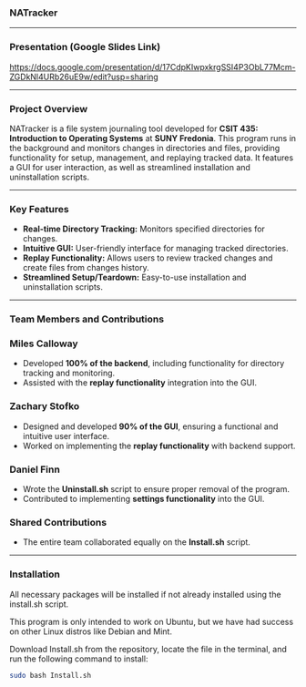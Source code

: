 ### NATracker

---

### Presentation (Google Slides Link)
https://docs.google.com/presentation/d/17CdpKIwpxkrgSSI4P3ObL77Mcm-ZGDkNl4URb26uE9w/edit?usp=sharing

___

### Project Overview
NATracker is a file system journaling tool developed for **CSIT 435: Introduction to Operating Systems** at **SUNY Fredonia**. This program runs in the background and monitors changes in directories and files, providing functionality for setup, management, and replaying tracked data. It features a GUI for user interaction, as well as streamlined installation and uninstallation scripts.

---

### Key Features
- **Real-time Directory Tracking:** Monitors specified directories for changes.
- **Intuitive GUI:** User-friendly interface for managing tracked directories.
- **Replay Functionality:** Allows users to review tracked changes and create files from changes history. 
- **Streamlined Setup/Teardown:** Easy-to-use installation and uninstallation scripts.

---

### Team Members and Contributions

### Miles Calloway
- Developed **100% of the backend**, including functionality for directory tracking and monitoring.
- Assisted with the **replay functionality** integration into the GUI.

### Zachary Stofko
- Designed and developed **90% of the GUI**, ensuring a functional and intuitive user interface.
- Worked on implementing the **replay functionality** with backend support.

### Daniel Finn
- Wrote the **Uninstall.sh** script to ensure proper removal of the program.
- Contributed to implementing **settings functionality** into the GUI.

### Shared Contributions
- The entire team collaborated equally on the **Install.sh** script.

---

### Installation
All necessary packages will be installed if not already installed using the install.sh script.

This program is only intended to work on Ubuntu, but we have had success on other Linux distros like Debian and Mint.

Download Install.sh from the repository, locate the file in the terminal, and run the following command to install:
```bash
sudo bash Install.sh
